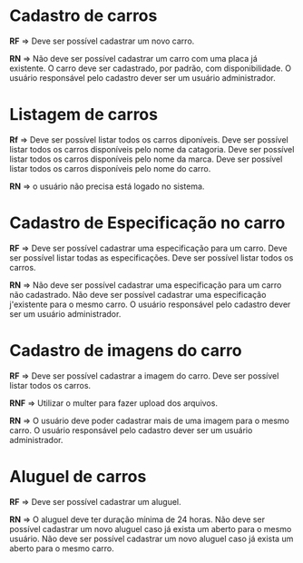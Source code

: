 # Cadastro de carros

**RF** =>
Deve ser possível cadastrar um novo carro.

**RN** =>
Não deve ser possível cadastrar um carro com uma placa já existente.
O carro deve ser cadastrado, por padrão, com disponibilidade.
O usuário responsável pelo cadastro dever ser um usuário administrador.

# Listagem de carros

**Rf** =>
Deve ser possível listar todos os carros diponíveis.
Deve ser possível listar todos os carros disponíveis pelo nome da catagoria.
Deve ser possível listar todos os carros disponíveis pelo nome da marca.
Deve ser possível listar todos os carros disponíveis pelo nome do carro.

**RN** =>
o usuário não precisa está logado no sistema.

# Cadastro de Especificação no carro

**RF** =>
Deve ser possível cadastrar uma especificação para um carro.
Deve ser possível listar todas as especificações.
Deve ser possível listar todos os carros.

**RN** =>
Não deve ser possível cadastrar uma especificação para um carro não cadastrado.
Não deve ser possível cadastrar uma especificação j'existente para o mesmo carro.
O usuário responsável pelo cadastro dever ser um usuário administrador.

# Cadastro de imagens do carro

**RF** =>
Deve ser possível cadastrar a imagem do carro.
Deve ser possível listar todos os carros.

**RNF** =>
Utilizar o multer para fazer upload dos arquivos.

**RN** =>
O usuário deve poder cadastrar mais de uma imagem para o mesmo carro.
O usuário responsável pelo cadastro dever ser um usuário administrador.

# Aluguel de carros

**RF** =>
Deve ser possível cadastrar um aluguel.

**RN** =>
O aluguel deve ter duração mínima de 24 horas.
Não deve ser possível cadastrar um novo aluguel caso já exista um aberto para o mesmo usuário.
Não deve ser possível cadastrar um novo aluguel caso já exista um aberto para o mesmo carro.
